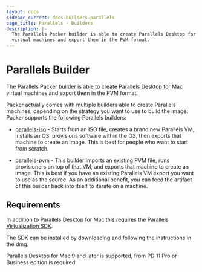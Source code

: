```yaml
---
layout: docs
sidebar_current: docs-builders-parallels
page_title: Parallels - Builders
description: |-
  The Parallels Packer builder is able to create Parallels Desktop for Mac
  virtual machines and export them in the PVM format.
---
```


# Parallels Builder

The Parallels Packer builder is able to create [Parallels Desktop for
Mac](https://www.parallels.com/products/desktop/) virtual machines and export
them in the PVM format.

Packer actually comes with multiple builders able to create Parallels machines,
depending on the strategy you want to use to build the image. Packer supports
the following Parallels builders:

- [parallels-iso](/docs/builders/parallels-iso.html) - Starts from an ISO file,
  creates a brand new Parallels VM, installs an OS, provisions software within
  the OS, then exports that machine to create an image. This is best for people
  who want to start from scratch.

- [parallels-pvm](/docs/builders/parallels-pvm.html) - This builder imports an
  existing PVM file, runs provisioners on top of that VM, and exports that
  machine to create an image. This is best if you have an existing Parallels VM
  export you want to use as the source. As an additional benefit, you can feed
  the artifact of this builder back into itself to iterate on a machine.

## Requirements

In addition to [Parallels Desktop for
Mac](https://www.parallels.com/products/desktop/) this requires the [Parallels
Virtualization SDK](https://www.parallels.com/downloads/desktop/).

The SDK can be installed by downloading and following the instructions in the
dmg.

Parallels Desktop for Mac 9 and later is supported, from PD 11 Pro or Business
edition is required.
